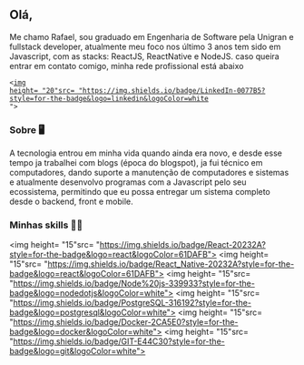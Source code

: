 ## Olá,

Me chamo Rafael, sou graduado em Engenharia de Software pela Unigran e fullstack developer, atualmente meu foco nos último 3 anos tem sido em Javascript, com as stacks: ReactJS, ReactNative e NodeJS. caso queira entrar em contato comigo, minha rede profissional está abaixo

<code><<a href="https://www.linkedin.com/in/rafael-lfernandes/">img height= "20"src= "https://img.shields.io/badge/LinkedIn-0077B5?style=for-the-badge&logo=linkedin&logoColor=white
"></a></code>


### Sobre 🖥️

A tecnologia entrou em minha vida quando ainda era novo, e desde esse tempo ja trabalhei com blogs (época do blogspot), ja fui técnico em computadores, dando suporte a manutenção de computadores e sistemas e atualmente desenvolvo programas com a Javascript pelo seu ecossistema, permitindo que eu possa entregar um sistema completo desde o backend, front e mobile.


### Minhas skills 👨‍💻

<img height= "15"src= "https://img.shields.io/badge/React-20232A?style=for-the-badge&logo=react&logoColor=61DAFB"> <img height= "15"src= "https://img.shields.io/badge/React_Native-20232A?style=for-the-badge&logo=react&logoColor=61DAFB"> <img height= "15"src= "https://img.shields.io/badge/Node%20js-339933?style=for-the-badge&logo=nodedotjs&logoColor=white"> <img height= "15"src= "https://img.shields.io/badge/PostgreSQL-316192?style=for-the-badge&logo=postgresql&logoColor=white"> <img height= "15"src= "https://img.shields.io/badge/Docker-2CA5E0?style=for-the-badge&logo=docker&logoColor=white"> <img height= "15"src= "https://img.shields.io/badge/GIT-E44C30?style=for-the-badge&logo=git&logoColor=white">












